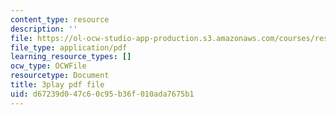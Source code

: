 ```yaml
---
content_type: resource
description: ''
file: https://ol-ocw-studio-app-production.s3.amazonaws.com/courses/res-3-002-collaborative-design-and-creative-expression-with-arduino-microcontrollers-january-iap-2017/d67239d047c60c95b36f010ada7675b1_fppdTndwipg.pdf
file_type: application/pdf
learning_resource_types: []
ocw_type: OCWFile
resourcetype: Document
title: 3play pdf file
uid: d67239d0-47c6-0c95-b36f-010ada7675b1
---
```

